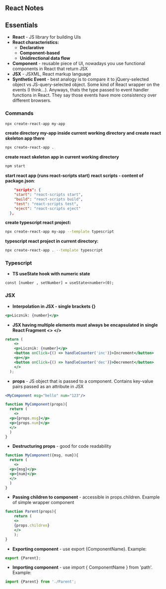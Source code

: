 ## React Notes

## Essentials
- **React** - JS library for building UIs
- **React characteristics:**
  - **Declarative**
  - **Component-based**
  - **Unidirectional data flow**
- **Component** - reusable piece of UI, nowadays you use functional components in React that return JSX
- **JSX** - JSXML, React markup language
- **Synthetic Event** - best analogy is to compare it to jQuery-selected object vs JS-query-selected object. Some kind of 
React wrapper on the events (I think...). Anyways, thats the type passed to event handler functions in React. They say those events
have more consistency over different browsers.
### Commands
```sh
npx create-react-app my-app
```
**create directory my-app inside current working directory and create react skeleton app there**
```sh
npx create-react-app .
```
**create react skeleton app in current working directory**
```sh
npm start
```
**start react app (runs react-scripts start)**
**react scripts - content of package.json**:
```json
    "scripts": {
    "start": "react-scripts start",
    "build": "react-scripts build",
    "test": "react-scripts test",
    "eject": "react-scripts eject"
  },
```
**create typescript react project:**
```sh
npx create-react-app my-app --template typescript
```
**typescript react project in current directory:**
```sh
npx create-react-app . --template typescript
```


### Typescript
- **TS useState hook with numeric state**
```tsx 
const [number , setNumber] = useState<number>(0);
```


### JSX
- **Interpolation in JSX - single brackets {}**
```jsx
<p>Licznik: {number}</p>
```
- **JSX having multiple elements must always be encapsulated in single React Fragment <> </>**
```jsx
return (
    <>
    <p>Licznik: {number}</p>
    <button onClick={() => handleCounter('inc')}>Increment</button>
    <p></p>
    <button onClick={() => handleCounter('dec')}>Decrement</button>
    </>
  ); 
```
- **props** - JS object that is passed to a component. Contains key-value pairs passed as an attribute in JSX
```jsx 
<MyComponent msg="hello" num="123"/>
```

```jsx
function MyComponent(props){
  return (
    <>
  <p>{props.msg}</p>
  <p>{props.num}</p>
  </>
  )
}
```
- **Destructuring props** - good for code readability
```jsx 
function MyComponent({msg, num}){
  return (
    <>
  <p>{msg}</p>
  <p>{num}</p>
  </>
  )
}
```
- **Passing children to component** - accessible in props.children. Example of simple wrapper component
```jsx
function Parent(props){
    return (
    <>
    {props.children}
    </>
    );
}
```
- **Exporting component** - use export {ComponentName}. Example:
```jsx
export {Parent};
```
- **Importing component** - use import { ComponentName } from 'path'. Example:
```jsx
import {Parent} from './Parent';
```


